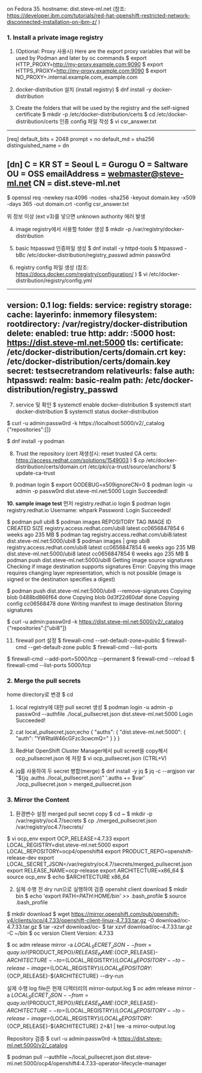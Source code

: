 on Fedora 35. hostname: dist.steve-ml.net
(참조: https://developer.ibm.com/tutorials/red-hat-openshift-restricted-network-disconnected-installation-on-ibm-z/ )

### 1. Install a private image registry
1. (Optional: Proxy 사용시) Here are the export proxy variables that will be used by Podman and later by oc commands
$ export HTTP_PROXY=http://my-proxy.example.com:9090
$ export HTTPS_PROXY=http://my-proxy.example.com:9090
$ export NO_PROXY=.internal.example.com,.example.com

2. docker-distribution 설치 (install registry)
$ dnf install -y docker-distribution

3. Create the folders that will be used by the registry and the self-signed certificate
$ mkdir -p /etc/docker-distribution/certs
$ cd /etc/docker-distribution/certs
인증 config 파일 작성
$ vi csr_answer.txt
----------------------------
[req]
default_bits = 2048
prompt = no
default_md = sha256
distinguished_name = dn

[dn]
C = KR
ST = Seoul
L = Gurogu
O = Saltware
OU = OSS
emailAddress = webmaster@steve-ml.net
CN = dist.steve-ml.net
-----------------------------------

$ openssl req -newkey rsa:4096 -nodes -sha256 -keyout domain.key -x509 -days 365 -out domain.crt -config csr_answer.txt

위 정보 이상 (ext v3)를 넣으면 unknown authority 에러 발생

4. image registry에서 사용할 folder 생성
$ mkdir -p /var/registry/docker-distribution

5. basic htpasswd 인증파일 생성
$ dnf install -y httpd-tools
$ htpasswd -bBc /etc/docker-distribution/registry_passwd admin passw0rd

6. registry config 파일 생성
(참조: https://docs.docker.com/registry/configuration/ )
$ vi /etc/docker-distribution/registry/config.yml
--------------------------------------------------------------
version: 0.1
log:
    fields:
        service: registry
storage:
    cache:
        layerinfo: inmemory
    filesystem:
        rootdirectory: /var/registry/docker-distribution
    delete:
        enabled: true
http:
    addr: :5000
    host: https://dist.steve-ml.net:5000
    tls:
        certificate: /etc/docker-distribution/certs/domain.crt
        key: /etc/docker-distribution/certs/domain.key
    secret: testsecretrandom
    relativeurls: false
auth:
    htpasswd:
        realm: basic-realm
        path: /etc/docker-distribution/registry_passwd
---------------------------------------------------------------------

7. service 및 확인
$ systemctl enable docker-distribution
$ systemctl start docker-distribution
$ systemctl status docker-distribution

$ curl -u admin:passw0rd -k https://localhost:5000/v2/_catalog
{"repositories":[]}

$ dnf install -y podman

8. Trust the repository (cert 재생성시: reset trusted CA certs: https://access.redhat.com/solutions/1549003 )
$ cp /etc/docker-distribution/certs/domain.crt /etc/pki/ca-trust/source/anchors/
$ update-ca-trust

9. podman login
$ export GODEBUG=x509ignoreCN=0
$ podman login -u admin -p passw0rd dist.steve-ml.net:5000
Login Succeeded!

__10. sample image test__
먼저 registry.redhat.io login
$ podman login registry.redhat.io
Username: whpark
Password:
Login Succeeded!

$ podman pull ubi8
$ podman images
REPOSITORY                       TAG         IMAGE ID      CREATED      SIZE
registry.access.redhat.com/ubi8  latest      cc0656847854  6 weeks ago  235 MB
$ podman tag registry.access.redhat.com/ubi8:latest dist.steve-ml.net:5000/ubi8
$ podman images | grep ubi8
registry.access.redhat.com/ubi8  latest      cc0656847854  6 weeks ago  235 MB
dist.steve-ml.net:5000/ubi8      latest      cc0656847854  6 weeks ago  235 MB
$ podman push dist.steve-ml.net:5000/ubi8
Getting image source signatures
Checking if image destination supports signatures
Error: Copying this image requires changing layer representation, 
which is not possible (image is signed or the destination specifies a digest)

$ podman push dist.steve-ml.net:5000/ubi8 --remove-signatures
Copying blob 0488bd866f64 done
Copying blob 0d3f22d60daf done
Copying config cc06568478 done
Writing manifest to image destination
Storing signatures

$ curl -u admin:passw0rd -k https://dist.steve-ml.net:5000/v2/_catalog
{"repositories":["ubi8"]}

11. firewall port 설정
$ firewall-cmd --set-default-zone=public
$ firewall-cmd --get-default-zone
public
$ firewall-cmd --list-ports

$ firewall-cmd --add-port=5000/tcp --permanent
$ firewall-cmd --reload
$ firewall-cmd --list-ports
5000/tcp

### 2. Merge the pull secrets
home directory로 변경
$ cd
1. local registry에 대한 pull secret 생성
$ podman login -u admin -p passw0rd --authfile ./local_pullsecret.json dist.steve-ml.net:5000
Login Succeeded!

2. cat local_pullsecret.json;echo
{
        "auths": {
                "dist.steve-ml.net:5000": {
                        "auth": "YWRtaW46cGFzc3cwcmQ="
                }
        }
}

3. RedHat OpenShift Cluster Manager에서 pull screet을 copy해서 ocp_pullsecret.json 에 저장
$ vi ocp_pullsecret.json
(CTRL+V)

4. jq를 사용하여 두 secret 병합(merge)
$ dnf install -y jq
$ jq -c --argjson var "$(jq .auths ./local_pullsecret.json)" '.auths += $var' ./ocp_pullsecret.json > merged_pullsecret.json

### 3. Mirror the Content

1. 환경변수 설정
merged pull secret copy
$ cd ~
$ mkdir -p /var/registry/oc4.7/secrets
$ cp ./merged_pullsecret.json /var/registry/oc4.7/secrets/

$ vi ocp_env
export OCP_RELEASE=4.7.33
export LOCAL_REGISTRY=dist.steve-ml.net:5000
export LOCAL_REPOSITORY=ocp4/openshift4
export PRODUCT_REPO=openshift-release-dev 
export LOCAL_SECRET_JSON=/var/registry/oc4.7/secrets/merged_pullsecret.json 
export RELEASE_NAME=ocp-release 
export ARCHITECTURE=x86_64
$ source ocp_env
$ echo $ARCHITECTURE
x86_64

2. 실제 수행 전 dry run으로 실행하여 검증
openshit client download
$ mkdir bin
$ echo 'export PATH=$PATH:$HOME/bin' >> .bash_profile
$ source .bash_profile

$ mkdir download
$ wget https://mirror.openshift.com/pub/openshift-v4/clients/ocp/4.7.33/openshift-client-linux-4.7.33.tar.gz -O download/oc-4.7.33.tar.gz
$ tar -xzvf download/oc-
$ tar xzvf download/oc-4.7.33.tar.gz -C ~/bin
$ oc version
Client Version: 4.7.33

$ oc adm release mirror -a ${LOCAL_SECRET_JSON}      --from=quay.io/${PRODUCT_REPO}/${RELEASE_NAME}:${OCP_RELEASE}-${ARCHITECTURE}     --to=${LOCAL_REGISTRY}/${LOCAL_REPOSITORY}     --to-release-image=${LOCAL_REGISTRY}/${LOCAL_REPOSITORY}:${OCP_RELEASE}-${ARCHITECTURE} --dry-run

실제 수행 log file은 현재 디렉터리의 mirror-output.log
$ oc adm release mirror -a ${LOCAL_SECRET_JSON}      --from=quay.io/${PRODUCT_REPO}/${RELEASE_NAME}:${OCP_RELEASE}-${ARCHITECTURE}     --to=${LOCAL_REGISTRY}/${LOCAL_REPOSITORY}     --to-release-image=${LOCAL_REGISTRY}/${LOCAL_REPOSITORY}:${OCP_RELEASE}-${ARCHITECTURE} 2>&1 | tee -a mirror-output.log

Repository 검증
$ curl -u admin:passw0rd -k https://dist.steve-ml.net:5000/v2/_catalog

$ podman pull --authfile ~/local_pullsecret.json dist.steve-ml.net:5000/ocp4/openshift4:4.7.33-operator-lifecycle-manager





